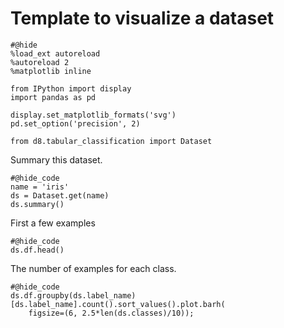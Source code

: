 # Template to visualize a dataset

```{.python .input}
#@hide
%load_ext autoreload
%autoreload 2
%matplotlib inline

from IPython import display
import pandas as pd

display.set_matplotlib_formats('svg')
pd.set_option('precision', 2)

from d8.tabular_classification import Dataset
```

Summary this dataset.

```{.python .input}
#@hide_code
name = 'iris'
ds = Dataset.get(name)
ds.summary()
```

First a few examples

```{.python .input}
#@hide_code
ds.df.head()
```

The number of examples for each class.

```{.python .input}
#@hide_code
ds.df.groupby(ds.label_name)[ds.label_name].count().sort_values().plot.barh(
    figsize=(6, 2.5*len(ds.classes)/10));
```
